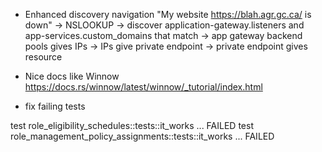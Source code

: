 - Enhanced discovery navigation
"My website https://blah.agr.gc.ca/ is down"
-> NSLOOKUP
-> discover application-gateway.listeners and app-services.custom_domains that match
-> app gateway backend pools gives IPs
-> IPs give private endpoint
-> private endpoint gives resource

- Nice docs like Winnow https://docs.rs/winnow/latest/winnow/_tutorial/index.html


- fix failing tests

test role_eligibility_schedules::tests::it_works ... FAILED
test role_management_policy_assignments::tests::it_works ... FAILED